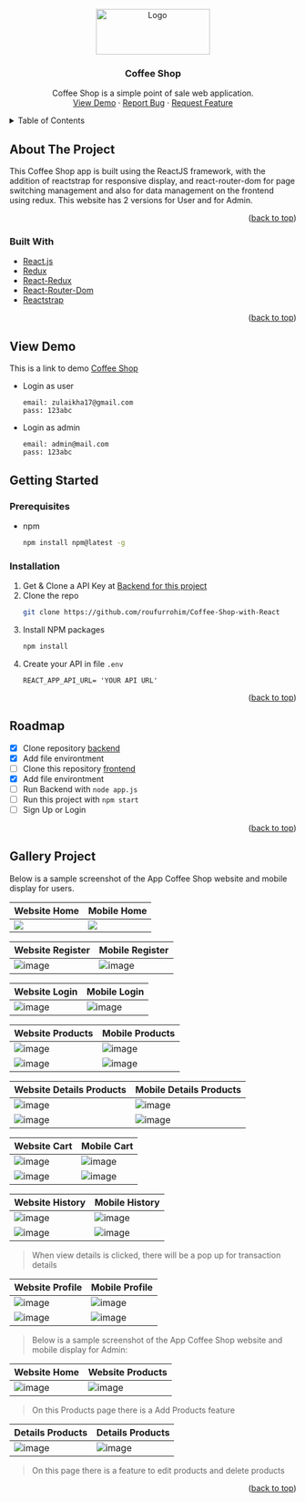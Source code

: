 <div id="top"></div>

<!-- PROJECT LOGO -->
<br />
<div align="center">
  <a href="https://github.com/roufurrohim/Coffee-Shop-with-React">
    <img src="img/logo.png" alt="Logo" width="200" height="80">
  </a>

  <h3 align="center">Coffee Shop</h3>

  <p align="center">
    Coffee Shop is a simple point of sale web application.
    <br />
    <a href="https://coffee-shop-eight-puce.vercel.app/">View Demo</a>
    ·
    <a href="https://github.com/roufurrohim/Coffee-Shop-with-React">Report Bug</a>
    ·
    <a href="https://github.com/roufurrohim/Coffee-Shop-with-React">Request Feature</a>
  </p>
</div>



<!-- TABLE OF CONTENTS -->
<details>
  <summary>Table of Contents</summary>
  <ol>
    <li>
      <a href="#about-the-project">About The Project</a>
      <ul>
        <li><a href="#built-with">Built With</a></li>
      </ul>
    </li>
    <li><a href="#demo">Demo</a></li>
    <li>
      <a href="#getting-started">Getting Started</a>
      <ul>
        <li><a href="#prerequisites">Prerequisites</a></li>
        <li><a href="#installation">Installation</a></li>
      </ul>
    </li>
    <li><a href="#usage">Usage</a></li>
    <li><a href="#roadmap">Roadmap</a></li>
    <li><a href="#gallery-project">Gallery Project</a></li>
  </ol>
</details>



<!-- ABOUT THE PROJECT -->
## About The Project

This Coffee Shop app is built using the ReactJS framework,
with the addition of reactstrap for responsive display, and react-router-dom for page switching management and also for data management on the frontend using redux. This website has 2 versions for User and for Admin.

<p align="right">(<a href="#top">back to top</a>)</p>

### Built With

* [React.js](https://reactjs.org/)
* [Redux](https://redux.js.org/)
* [React-Redux](https://react-redux.js.org/)
* [React-Router-Dom](https://reactrouter.com/web/guides/quick-start)
* [Reactstrap](https://svelte.dev/)

<p align="right">(<a href="#top">back to top</a>)</p>


<!-- GETTING STARTED -->
<div id="demo"></div>

## View Demo
This is a link to demo [Coffee Shop](https://coffee-shop-eight-puce.vercel.app/)
- Login as user
  ```
  email: zulaikha17@gmail.com
  pass: 123abc
  ```
- Login as admin
  ```
  email: admin@mail.com
  pass: 123abc
  ```

<!-- GETTING STARTED -->
<div id="getting-started"></div>

## Getting Started

### Prerequisites
* npm
  ```sh
  npm install npm@latest -g
  ```

### Installation

1. Get & Clone a API Key at [Backend for this project ](https://github.com/roufurrohim/cf-backend)
2. Clone the repo
   ```sh
   git clone https://github.com/roufurrohim/Coffee-Shop-with-React
   ```
3. Install NPM packages
   ```sh
   npm install
   ```
4. Create your API in file `.env`
   ```.env
   REACT_APP_API_URL= 'YOUR API URL'
   ```

<p align="right">(<a href="#top">back to top</a>)</p>


<!-- ROADMAP -->
<div id="roadmap"></div>

## Roadmap

- [x] Clone repository [backend](https://github.com/roufurrohim/tester)
- [x] Add file environtment
- [ ] Clone this repository [frontend](https://github.com/roufurrohim/Coffee-Shop-with-React)
- [x] Add file environtment
- [ ] Run Backend with `node app.js`
- [ ] Run this project with `npm start`
- [ ] Sign Up or Login

<p align="right">(<a href="#top">back to top</a>)</p>

<!-- Gallery Project -->
<div id="gallery-project"></div>

## Gallery Project

Below is a sample screenshot of the App Coffee Shop website and mobile display for users.

Website Home | Mobile Home
----------------------|---------------------
![](img/web/landingBeforeLogin.png)| ![](img/mobileUser/landingMobile.png)


Website Register | Mobile Register
----------------------|--------------------
![image](img/web/signUp.png) | ![image](img/mobileUser/register.png)

Website Login | Mobile Login
----------------------|--------------------
![image](img/web/login.png)|![image](img/mobileUser/login.png)


Website Products | Mobile Products
-------------------|----------------------
![image](img/web/products1.png)|![image](img/mobileUser/products1.png)
![image](img/web/products2.png)|![image](img/mobileUser/products2.png)



Website Details Products |Mobile Details Products
-------------------------|-----------------------
![image](img/web/deatils1.png)|![image](img/mobileUser/details1.png)
![image](img/web/deatils2.png)|![image](img/mobileUser/details2.png)


Website Cart|Mobile Cart
--------------------|----------------------
![image](img/web/cart1.png)|![image](img/mobileUser/cart1.png)
![image](img/web/cart2.png)|![image](img/mobileUser/cart2.png)



Website History|Mobile History
-------------------------|--------------------
![image](img/web/history1.png)|![image](img/mobileUser/history.png)
![image](img/web/history2.png)|![image](img/mobileUser/detailsHistory.png)

>When view details is clicked, there will be a pop up for transaction details


Website Profile|Mobile Profile
-------------------|--------------------
![image](img/web/profile1.png)|![image](img/mobileUser/profile1.png)
![image](img/web/profile2.png)|![image](img/mobileUser/profile2.png)


>Below is a sample screenshot of the App Coffee Shop website and mobile display for Admin:

Website Home|Website Products
---------------------|--------------------
![image](img/webAdmin/landingAdmin.png)|![image](img/webAdmin/products.png)

>On this Products page there is a Add Products feature

Details Products|Details Products
---------------------|--------------------
![image](img/webAdmin/detailsProducts.png)|![image](img/webAdmin/edit.png)

>On this page there is a feature to edit products and delete products

<p align="right">(<a href="#top">back to top</a>)</p>